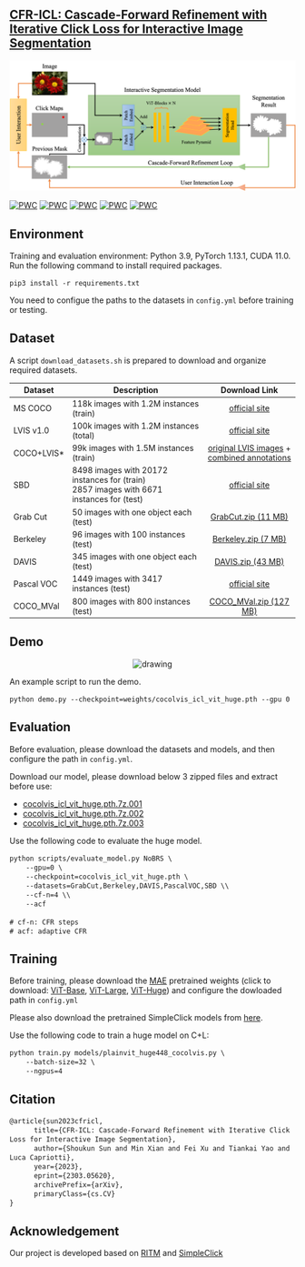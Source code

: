 ## [CFR-ICL: Cascade-Forward Refinement with Iterative Click Loss for Interactive Image Segmentation](https://arxiv.org/abs/2303.05620v1)

<p align="center">
  <img src="./assets/img/flowchart.png" alt="drawing", width="650"/>
</p>

[![PWC](https://img.shields.io/endpoint.svg?url=https://paperswithcode.com/badge/cfr-icl-cascade-forward-refinement-with/interactive-segmentation-on-berkeley)](https://paperswithcode.com/sota/interactive-segmentation-on-berkeley?p=cfr-icl-cascade-forward-refinement-with)
[![PWC](https://img.shields.io/endpoint.svg?url=https://paperswithcode.com/badge/cfr-icl-cascade-forward-refinement-with/interactive-segmentation-on-davis)](https://paperswithcode.com/sota/interactive-segmentation-on-davis?p=cfr-icl-cascade-forward-refinement-with)
[![PWC](https://img.shields.io/endpoint.svg?url=https://paperswithcode.com/badge/cfr-icl-cascade-forward-refinement-with/interactive-segmentation-on-pascal-voc)](https://paperswithcode.com/sota/interactive-segmentation-on-pascal-voc?p=cfr-icl-cascade-forward-refinement-with)
[![PWC](https://img.shields.io/endpoint.svg?url=https://paperswithcode.com/badge/cfr-icl-cascade-forward-refinement-with/interactive-segmentation-on-sbd)](https://paperswithcode.com/sota/interactive-segmentation-on-sbd?p=cfr-icl-cascade-forward-refinement-with)
[![PWC](https://img.shields.io/endpoint.svg?url=https://paperswithcode.com/badge/cfr-icl-cascade-forward-refinement-with/interactive-segmentation-on-grabcut)](https://paperswithcode.com/sota/interactive-segmentation-on-grabcut?p=cfr-icl-cascade-forward-refinement-with)

## Environment
Training and evaluation environment: Python 3.9, PyTorch 1.13.1, CUDA 11.0. Run the following command to install required packages.
```
pip3 install -r requirements.txt
```

You need to configue the paths to the datasets in `config.yml` before training or testing. 

## Dataset

A script `download_datasets.sh` is prepared to download and organize required datasets.

| Dataset   |                      Description             |           Download Link              |
|-----------|----------------------------------------------|:------------------------------------:|
|MS COCO    |  118k images with 1.2M instances (train)     |  [official site][MSCOCO]             |
|LVIS v1.0  |  100k images with 1.2M instances (total)     |  [official site][LVIS]               |
|COCO+LVIS* |  99k images with 1.5M instances (train)      |  [original LVIS images][LVIS] + <br> [combined annotations][COCOLVIS_annotation] |
|SBD        |  8498 images with 20172 instances for (train)<br>2857 images with 6671 instances for (test) |[official site][SBD]|
|Grab Cut   |  50 images with one object each (test)       |  [GrabCut.zip (11 MB)][GrabCut]      |
|Berkeley   |  96 images with 100 instances (test)         |  [Berkeley.zip (7 MB)][Berkeley]     |
|DAVIS      |  345 images with one object each (test)      |  [DAVIS.zip (43 MB)][DAVIS]          |
|Pascal VOC |  1449 images with 3417 instances (test)      |  [official site][PascalVOC]          |
|COCO_MVal  |  800 images with 800 instances (test)        |  [COCO_MVal.zip (127 MB)][COCO_MVal] |

[MSCOCO]: https://cocodataset.org/#download
[LVIS]: https://www.lvisdataset.org/dataset
[SBD]: http://home.bharathh.info/pubs/codes/SBD/download.html
[GrabCut]: https://github.com/saic-vul/fbrs_interactive_segmentation/releases/download/v1.0/GrabCut.zip
[Berkeley]: https://github.com/saic-vul/fbrs_interactive_segmentation/releases/download/v1.0/Berkeley.zip
[DAVIS]: https://github.com/saic-vul/fbrs_interactive_segmentation/releases/download/v1.0/DAVIS.zip
[PascalVOC]: http://host.robots.ox.ac.uk/pascal/VOC/
[COCOLVIS_annotation]: https://github.com/saic-vul/ritm_interactive_segmentation/releases/download/v1.0/cocolvis_annotation.tar.gz
[COCO_MVal]: https://github.com/saic-vul/fbrs_interactive_segmentation/releases/download/v1.0/COCO_MVal.zip

## Demo
<p align="center">
  <img src="./assets/img/demo1.gif" alt="drawing", width="500"/>
</p>

An example script to run the demo. 
```
python demo.py --checkpoint=weights/cocolvis_icl_vit_huge.pth --gpu 0
```

## Evaluation

Before evaluation, please download the datasets and models, and then configure the path in `config.yml`.

Download our model, please download below 3 zipped files and extract before use:

- [cocolvis_icl_vit_huge.pth.7z.001](https://github.com/TitorX/CFR-ICL-Interactive-Segmentation/releases/download/v1.0/cocolvis_icl_vit_huge.pth.7z.001)
- [cocolvis_icl_vit_huge.pth.7z.002](https://github.com/TitorX/CFR-ICL-Interactive-Segmentation/releases/download/v1.0/cocolvis_icl_vit_huge.pth.7z.002)
- [cocolvis_icl_vit_huge.pth.7z.003](https://github.com/TitorX/CFR-ICL-Interactive-Segmentation/releases/download/v1.0/cocolvis_icl_vit_huge.pth.7z.003)




Use the following code to evaluate the huge model.

```
python scripts/evaluate_model.py NoBRS \
    --gpu=0 \
    --checkpoint=cocolvis_icl_vit_huge.pth \
    --datasets=GrabCut,Berkeley,DAVIS,PascalVOC,SBD \\
    --cf-n=4 \\
    --acf

# cf-n: CFR steps
# acf: adaptive CFR
```

## Training

Before training, please download the [MAE](https://github.com/facebookresearch/mae) pretrained weights (click to download: [ViT-Base](https://dl.fbaipublicfiles.com/mae/pretrain/mae_pretrain_vit_base.pth), [ViT-Large](https://dl.fbaipublicfiles.com/mae/pretrain/mae_pretrain_vit_large.pth), [ViT-Huge](https://dl.fbaipublicfiles.com/mae/pretrain/mae_pretrain_vit_huge.pth)) and configure the dowloaded path in `config.yml`

Please also download the pretrained SimpleClick models from [here](https://github.com/uncbiag/SimpleClick).

Use the following code to train a huge model on C+L: 
```
python train.py models/plainvit_huge448_cocolvis.py \
    --batch-size=32 \
    --ngpus=4
```

## Citation

```
@article{sun2023cfricl,
      title={CFR-ICL: Cascade-Forward Refinement with Iterative Click Loss for Interactive Image Segmentation}, 
      author={Shoukun Sun and Min Xian and Fei Xu and Tiankai Yao and Luca Capriotti},
      year={2023},
      eprint={2303.05620},
      archivePrefix={arXiv},
      primaryClass={cs.CV}
}
```

## Acknowledgement
Our project is developed based on [RITM](https://github.com/SamsungLabs/ritm_interactive_segmentation) and [SimpleClick](https://github.com/uncbiag/SimpleClick)
